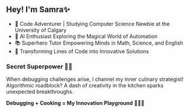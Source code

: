 ## Hey! I'm Samra✨

* 🚀 Code Adventurer | Studying Computer Science Newbie at the University of Calgary
* 🤖 AI Enthusiast Exploring the Magical World of Automation
* 📚 Superhero Tutor Empowering Minds in Math, Science, and English
* 💖 Transforming Lines of Code into Innovative Solutions

### Secret Superpower 🍳🔮
When debugging challenges arise, I channel my inner culinary strategist! 
Algorithmic roadblock? A dash of creativity in the kitchen sparks unexpected breakthroughs.

**Debugging + Cooking = My Innovation Playground** 🧑‍💻🥘


